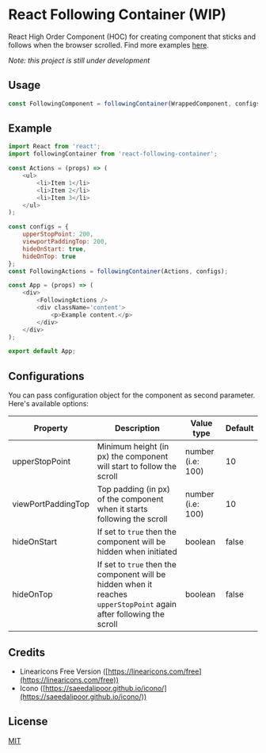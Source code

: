 # React Following Container (WIP)

React High Order Component (HOC) for creating component that sticks and follows when the browser scrolled. Find more examples [here](https://sdarmaputra.github.io/react-following-container).

*Note: this project is still under development*

## Usage
```javascript
const FollowingComponent = followingContainer(WrappedComponent, configs);
```

## Example 
```javascript
import React from 'react';
import followingContainer from 'react-following-container';

const Actions = (props) => (
    <ul>
        <li>Item 1</li>
        <li>Item 2</li>
        <li>Item 3</li>
    </ul>
);

const configs = {
    upperStopPoint: 200,
    viewportPaddingTop: 200,
    hideOnStart: true,
    hideOnTop: true
};
const FollowingActions = followingContainer(Actions, configs);

const App = (props) => (
    <div>
        <FollowingActions />
        <div className='content'>
            <p>Example content.</p>
        </div>
    </div>
);

export default App;
```

## Configurations
You can pass configuration object for the component as second parameter. Here's available options:

| Property | Description | Value type | Default |
| -------- | ----------- | ---------- | ------- |
| upperStopPoint | Minimum height (in px) the component will start to follow the scroll | number (i.e: 100) | 10 |
| viewPortPaddingTop | Top padding (in px) of the component when it starts following the scroll | number (i.e: 100) | 10 |
| hideOnStart | If set to `true` then the component will be hidden when initiated | boolean | false |
| hideOnTop | If set to `true` then the component will be hidden when it reaches `upperStopPoint` again after following the scroll | boolean | false |

## Credits
- Linearicons Free Version ([https://linearicons.com/free](https://linearicons.com/free))
- Icono ([https://saeedalipoor.github.io/icono/](https://saeedalipoor.github.io/icono/))

## License
[MIT](https://opensource.org/licenses/MIT)
